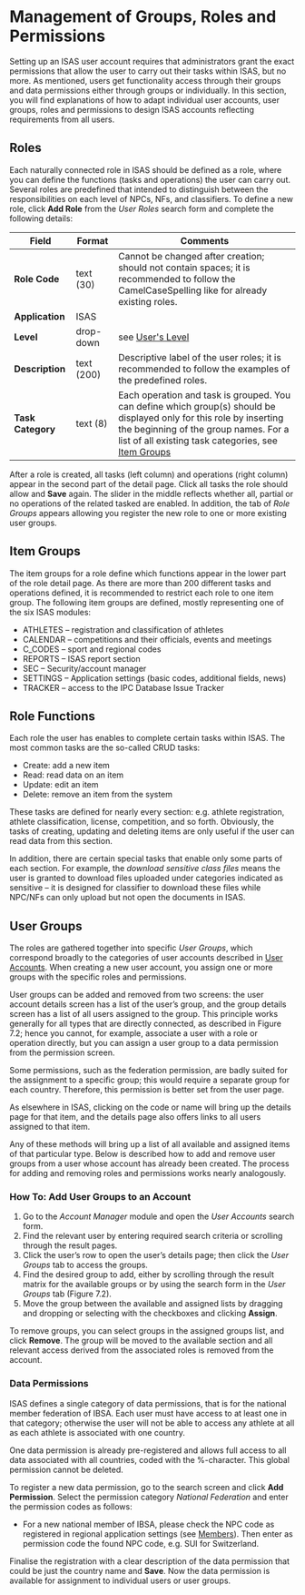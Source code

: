 # Management of Groups, Roles and Permissions

Setting up an ISAS user account requires that administrators grant the exact permissions that 
allow the user to carry out their tasks within ISAS, but no more. As mentioned, users get 
functionality access through their groups and data permissions either through groups or individually. 
In this section, you will find explanations of how to adapt individual user accounts, user groups, roles 
and permissions to design ISAS accounts reflecting requirements from all users.

## Roles

Each naturally connected role in ISAS should be defined as a role, where you can define the functions 
(tasks and operations) the user can carry out. Several roles are predefined that intended to distinguish 
between the responsibilities on each level of NPCs, NFs, and classifiers. To define a new role, click 
**Add Role** from the *User Roles* search form and complete the following details:

| **Field**         | **Format** | **Comments**                                                                                                                                                                                                                                                                                      |
| ----------------- | ---------- | ------------------------------------------------------------------------------------------------------------------------------------------------------------------------------------------------------------------------------------------------------------------------------------------------- |
| **Role Code**     | text (30)  | Cannot be changed after creation; should not contain spaces; it is recommended to follow the CamelCaseSpelling like for already existing roles.                                                                                                                                                   |
| **Application**   | ISAS      |                                                                                                                                                                                                                                                                                                   |
| **Level**         | drop-down  | see [User's Level](account-manager/user-accounts#users-level)                                                                                                                                                                                                                                    |
| **Description**   | text (200) | Descriptive label of the user roles; it is recommended to follow the examples of the predefined roles.                                                                                                                                                                                            |
| **Task Category** | text (8)   | Each operation and task is grouped. You can define which group(s) should be displayed only for this role by inserting the beginning of the group names. For a list of all existing task categories, see [Item Groups](account-manager/management-of-groups-roles-and-permissions.md#item-groups) |

After a role is created, all tasks (left column) and operations (right column) appear in the second part 
of the detail page. Click all tasks the role should allow and **Save** again. The slider in the middle reflects 
whether all, partial or no operations of the related tasked are enabled. In addition, the tab of *Role Groups* 
appears allowing you register the new role to one or more existing user groups.

## Item Groups

The item groups for a role define which functions appear in the lower part of the role detail page. 
As there are more than 200 different tasks and operations defined, it is recommended to restrict 
each role to one item group. The following item groups are defined, mostly representing one of 
the six ISAS modules:
- ATHLETES – registration and classification of athletes
- CALENDAR – competitions and their officials, events and meetings
- C_CODES – sport and regional codes
- REPORTS – ISAS report section
- SEC – Security/account manager
- SETTINGS – Application settings (basic codes, additional fields, news)
- TRACKER – access to the IPC Database Issue Tracker

## Role Functions

Each role the user has enables to complete certain tasks within ISAS. The most common
tasks are the so-called CRUD tasks:
- Create: add a new item
- Read: read data on an item
- Update: edit an item
- Delete: remove an item from the system

These tasks are defined for nearly every section: e.g. athlete registration, athlete classification, 
license, competition, and so forth. Obviously, the tasks of creating, updating and deleting items are 
only useful if the user can read data from this section.

In addition, there are certain special tasks that enable only some parts of each section. For example, 
the *download sensitive class files* means the user is granted to download files uploaded under categories 
indicated as sensitive – it is designed for classifier to download these files while NPC/NFs can only upload 
but not open the documents in ISAS.

## User Groups

The roles are gathered together into specific *User Groups*, which correspond broadly to the categories of 
user accounts described in [User Accounts](account-manager/user-accounts.md). When creating a new user account, 
you assign one or more groups with the specific roles and permissions. 

User groups can be added and removed from two screens: the user account details screen has a list of the user’s 
group, and the group details screen has a list of all users assigned to the group. This principle works generally 
for all types that are directly connected, as described in Figure 7.2; hence you cannot, for example, associate a 
user with a role or operation directly, but you can assign a user group to a data permission from the permission 
screen.

Some permissions, such as the federation permission, are badly suited for the assignment to a specific group; this 
would require a separate group for each country. Therefore, this permission is better set from the user page. 

As elsewhere in ISAS, clicking on the code or name will bring up the details page for that item, and the details page 
also offers links to all users assigned to that item. 

Any of these methods will bring up a list of all available and assigned items of that particular type. Below is 
described how to add and remove user groups from a user whose account has already been created. The process for 
adding and removing roles and permissions works nearly analogously.

### How To: Add User Groups to an Account

1. Go to the *Account Manager* module and open the *User Accounts* search form.
2. Find the relevant user by entering required search criteria or scrolling through the result pages.
3. Click the user’s row to open the user’s details page; then click the *User Groups* tab to access the groups.
4. Find the desired group to add, either by scrolling through the result matrix for the available groups or by 
   using the search form in the *User Groups* tab (Figure 7.2).
5. Move the group between the available and assigned lists by dragging and dropping or selecting with the checkboxes 
   and clicking **Assign**.

To remove groups, you can select groups in the assigned groups list, and click **Remove**. The group will be moved to 
the available section and all relevant access derived from the associated roles is removed from the account.

### Data Permissions

ISAS defines a single category of data permissions, that is for the national member federation of IBSA. 
Each user must have access to at least one in that category; otherwise the user will not be able to access any athlete 
at all as each athlete is associated with one country.

One data permission is already pre-registered and allows full access to all data associated with all countries, coded 
with the %-character. This global permission cannot be deleted.

To register a new data permission, go to the search screen and click **Add Permission**. Select the permission category 
*National Federation* and enter the permission codes as follows:
- For a new national member of IBSA, please check the NPC code as registered in regional application settings 
  (see [Members](application-settings/regional-data.md#members)). Then enter as permission code the found NPC code, 
  e.g. SUI for Switzerland.

Finalise the registration with a clear description of the data permission that could be just the country name and **Save**. 
Now the data permission is available for assignment to individual users or user groups.
